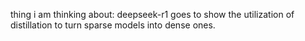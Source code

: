 thing i am thinking about:
deepseek-r1 goes to show the utilization of distillation to turn sparse models into dense ones.
